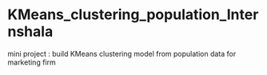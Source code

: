 # KMeans_clustering_population_Internshala
mini project : build KMeans clustering model from population data for marketing firm
